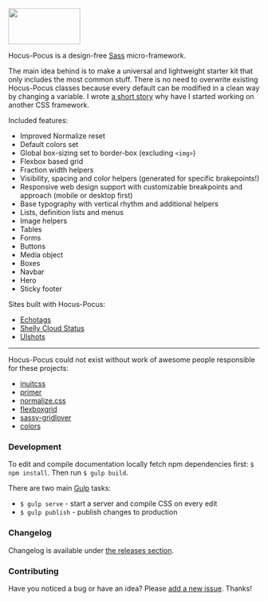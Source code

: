 <div class="hidden">
  <a href="http://hocus-pocus.io">
    <img src="http://bkzl.github.io/hocus-pocus/img/brand-light.png" width="144px" height="72px">
  </a>
</div>

Hocus-Pocus is a design-free [Sass](http://sass-lang.com) micro-framework.

The main idea behind is to make a universal and lightweight starter kit
that only includes the most common stuff. There is no need to overwrite
existing Hocus-Pocus classes because every default can be modified in
a clean way by changing a variable. I wrote [a short story](https://medium.com/@bkzl/hocus-pocus-e76a6d52801b)
why have I started working on another CSS framework.

Included features:

* Improved Normalize reset
* Default colors set
* Global box-sizing set to border-box (excluding `<img>`)
* Flexbox based grid
* Fraction width helpers
* Visibility, spacing and color helpers (generated for specific brakepoints!)
* Responsive web design support with customizable breakpoints and approach (mobile or desktop first)
* Base typography with vertical rhythm and additional helpers
* Lists, definition lists and menus
* Image helpers
* Tables
* Forms
* Buttons
* Media object
* Boxes
* Navbar
* Hero
* Sticky footer

Sites built with Hocus-Pocus:

* [Echotags](http://echotags.io)
* [Shelly Cloud Status](https://status.shellycloud.com)
* [UIshots](http://uishots.com)

* * *

Hocus-Pocus could not exist without work of awesome people responsible for
these projects:

* [inuitcss](https://github.com/inuitcss)
* [primer](https://github.com/primer/primer)
* [normalize.css](https://github.com/necolas/normalize.css)
* [flexboxgrid](https://github.com/kristoferjoseph/flexboxgrid)
* [sassy-gridlover](https://github.com/hiulit/Sassy-Gridlover)
* [colors](https://github.com/mrmrs/colors)

### Development

To edit and compile documentation locally fetch npm dependencies
first: `$ npm install`. Then run `$ gulp build`.

There are two main [Gulp](http://gulpjs.com) tasks:

* `$ gulp serve` - start a server and compile CSS on every edit
* `$ gulp publish` - publish changes to production

### Changelog

Changelog is available under [the releases
section](https://github.com/bkzl/hocus-pocus/releases).

### Contributing

Have you noticed a bug or have an idea? Please [add a new
issue](https://github.com/bkzl/hocus-pocus/issues). Thanks!
